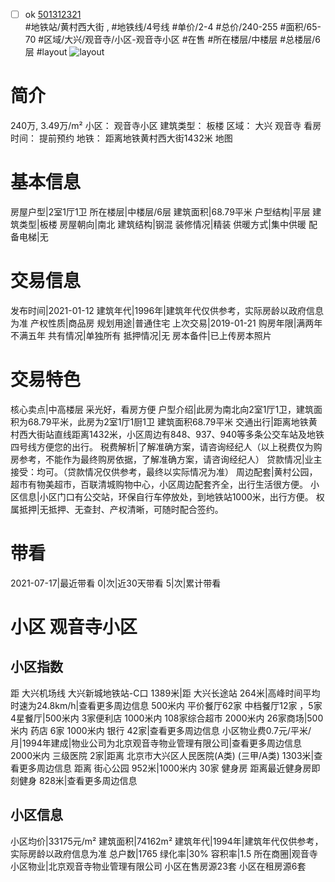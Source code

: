 - [ ] ok [501312321](https://bj.5i5j.com/ershoufang/501312321.html)  
 #地铁站/黄村西大街 ,  #地铁线/4号线
#单价/2-4 #总价/240-255 #面积/65-70   #区域/大兴/观音寺/小区-观音寺小区 #在售 #所在楼层/中楼层 #总楼层/6层 #layout 
![layout](http://image2a.5i5j.com/bdir/layout/407d067502864b67abde4ec949de450d.jpg_P5.jpg) 
# 简介 
 240万,  3.49万/m² 
小区： 观音寺小区
建筑类型： 板楼
区域： 大兴 观音寺
看房时间： 提前预约
地铁： 距离地铁黄村西大街1432米 地图
# 基本信息 
 房屋户型|2室1厅1卫
所在楼层|中楼层/6层
建筑面积|68.79平米
户型结构|平层
建筑类型|板楼
房屋朝向|南北
建筑结构|钢混
装修情况|精装
供暖方式|集中供暖
配备电梯|无
# 交易信息 
 发布时间|2021-01-12
建筑年代|1996年|建筑年代仅供参考，实际房龄以政府信息为准
产权性质|商品房
规划用途|普通住宅
上次交易|2019-01-21
购房年限|满两年不满五年
共有情况|单独所有
抵押情况|无
房本备件|已上传房本照片
# 交易特色 
 核心卖点|中高楼层 采光好，看房方便
户型介绍|此房为南北向2室1厅1卫，建筑面积为68.79平米，此房为2室1厅1厨1卫 建筑面积68.79平米
交通出行|距离地铁黄村西大街站直线距离1432米，小区周边有848、937、940等多条公交车站及地铁四号线方便您的出行。
税费解析|了解准确方案，请咨询经纪人（以上税费仅为购房参考，不能作为最终购房依据，了解准确方案，请咨询经纪人）
贷款情况|业主接受：均可。（贷款情况仅供参考，最终以实际情况为准）
周边配套|黄村公园，超市有物美超市，百联清城购物中心，小区周边配套齐全，出行生活很方便。
小区信息|小区门口有公交站，环保自行车停放处，到地铁站1000米，出行方便。
权属抵押|无抵押、无查封、产权清晰，可随时配合签约。
# 带看 
 2021-07-17|最近带看	 0|次|近30天带看	 5|次|累计带看
# 小区 观音寺小区
## 小区指数 
 距 大兴机场线 大兴新城地铁站-C口 1389米|距 大兴长途站 264米|高峰时间平均时速为24.8km/h|查看更多周边信息
500米内 平价餐厅62家
中档餐厅12家 ，5家4星餐厅|500米内 3家便利店
1000米内 108家综合超市
2000米内 26家商场|500米内 药店 6家
1000米内 银行 42家|查看更多周边信息
小区物业费0.7元/平米/月|1994年建成|物业公司为北京观音寺物业管理有限公司|查看更多周边信息
2000米内 三级医院 2家|距离 北京市大兴区人民医院(A类) (三甲/A类) 1303米|查看更多周边信息
距离 街心公园 952米|1000米内 30家 健身房
距离最近健身房即刻健身 828米|查看更多周边信息
## 小区信息 
 小区均价|33175元/m²
建筑面积|74162m²
建筑年代|1994年|建筑年代仅供参考，实际房龄以政府信息为准
总户数|1765
绿化率|30%
容积率|1.5
所在商圈|观音寺
小区物业|北京观音寺物业管理有限公司
小区在售房源23套
小区在租房源6套
